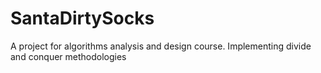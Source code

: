 # SantaDirtySocks
A project for algorithms analysis and design course. Implementing divide and conquer methodologies
